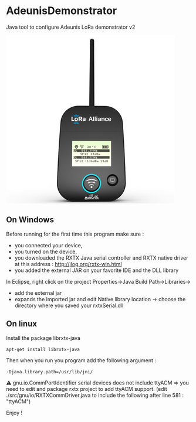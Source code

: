 # AdeunisDemonstrator
Java tool to configure Adeunis LoRa demonstrator v2

![alt tag](https://github.com/onesse/AdeunisDemonstrator/blob/master/adeunis/LoRa_demonstrator.png?raw=true)

## On Windows

Before running for the first time this program make sure :
- you connected your device,
- you turned on the device,
- you downloaded the RXTX Java serial controller and RXTX native driver at this address : http://jlog.org/rxtx-win.html
- you added the external JAR on your favorite IDE and the DLL library 

In Eclipse, right click on the project Properties->Java Build Path->Libraries->
- add the external jar
- expands the imported jar and edit Native library location -> choose the directory where you saved your rxtxSerial.dll

## On linux
Install the package librxtx-java
```
apt-get install librxtx-java
```
Then when you run you program add the following argument :
```
-Djava.library.path=/usr/lib/jni/
```
:warning: gnu.io.CommPortIdentifier serial devices does not include ttyACM => you need to edit and package rxtx project to add ttyACM support. (edit ./src/gnu/io/RXTXCommDriver.java to include the following after line 581 : "ttyACM")

Enjoy !

